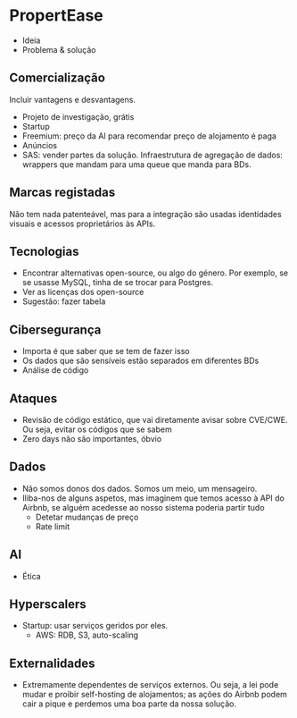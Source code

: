 # PropertEase
- Ideia
- Problema & solução

## Comercialização
Incluir vantagens e desvantagens.
  - Projeto de investigação, grátis
  - Startup
  - Freemium: preço da AI para recomendar preço de alojamento é paga
  - Anúncios
  - SAS: vender partes da solução. Infraestrutura de agregação de dados: wrappers que mandam para uma queue que manda para BDs. 

## Marcas registadas
Não tem nada patenteável, mas para a integração são usadas identidades visuais e acessos proprietários às APIs.

## Tecnologias
- Encontrar alternativas open-source, ou algo do género. Por exemplo, se se usasse MySQL, tinha de se trocar para Postgres.
- Ver as licenças dos open-source
- Sugestão: fazer tabela

## Cibersegurança
- Importa é que saber que se tem de fazer isso
- Os dados que são sensíveis estão separados em diferentes BDs
- Análise de código

## Ataques
- Revisão de código estático, que vai diretamente avisar sobre CVE/CWE. Ou seja, evitar os códigos que se sabem
- Zero days não são importantes, óbvio

## Dados
- Não somos donos dos dados. Somos um meio, um mensageiro.
- Iliba-nos de alguns aspetos, mas imaginem que temos acesso à API do Airbnb, se alguém acedesse ao nosso sistema poderia partir tudo
  - Detetar mudanças de preço
  - Rate limit

## AI
- Ética

## Hyperscalers
- Startup: usar serviços geridos por eles.
  - AWS: RDB, S3, auto-scaling

## Externalidades
- Extremamente dependentes de serviços externos. Ou seja, a lei pode mudar e proibir self-hosting de alojamentos; as ações do Airbnb podem cair a pique e perdemos uma boa parte da nossa solução.
